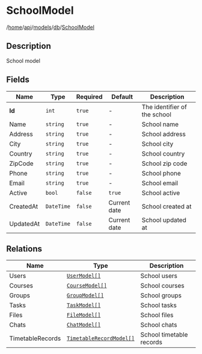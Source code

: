 # SchoolModel

/[home](/README.md)/[api](/docs/api/README.md)/[models](/docs/api/README.md#models)/[db](/docs/api/README.md#database-models)/[SchoolModel](/docs/api/models/db/School.md)

## Description

School model

## Fields

| Name | Type | Required | Default | Description |
| ---- | ---- | -------- | ------- | ----------- |
| __Id__ | `int` | `true` | - | The identifier of the school |
| Name | `string` | `true` | - | School name |
| Address | `string` | `true` | - | School address |
| City | `string` | `true` | - | School city |
| Country | `string` | `true` | - | School country |
| ZipCode | `string` | `true` | - | School zip code |
| Phone | `string` | `true` | - | School phone |
| Email | `string` | `true` | - | School email |
| Active | `bool` | `false` | `true` | School active |
| CreatedAt | `DateTime` | `false` | Current date | School created at |
| UpdatedAt | `DateTime` | `false` | Current date | School updated at |

## Relations

| Name | Type | Description |
| ---- | ---- | ----------- |
| Users | [`UserModel[]`](User.md) | School users |
| Courses | [`CourseModel[]`](Course.md) | School courses |
| Groups | [`GroupModel[]`](Group.md) | School groups |
| Tasks | [`TaskModel[]`](Task.md) | School tasks |
| Files | [`FileModel[]`](File.md) | School files |
| Chats | [`ChatModel[]`](Chat.md) | School chats |
| TimetableRecords | [`TimetableRecordModel[]`](TimetableRecord.md) | School timetable records |
